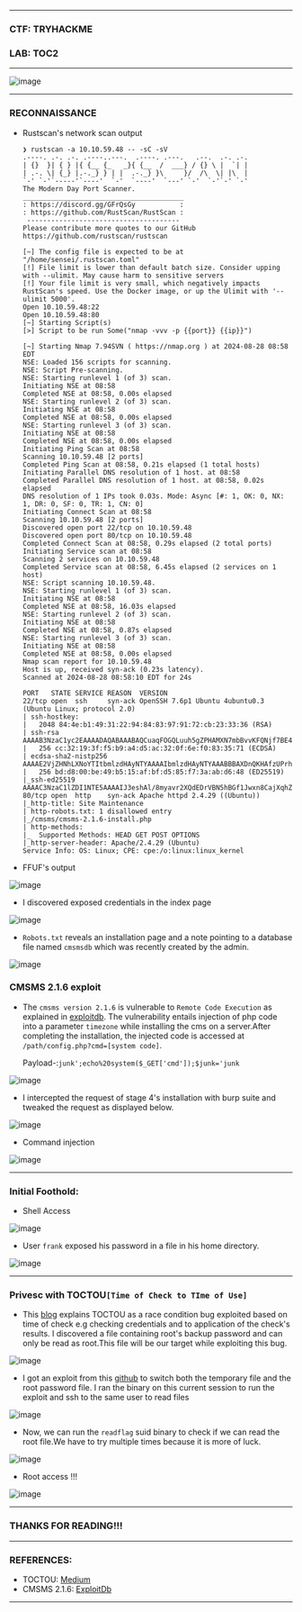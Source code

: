 ---------------------

### CTF: TRYHACKME
### LAB: TOC2

---------------------

![image](https://github.com/user-attachments/assets/e03e69fa-1a99-4bdf-8653-4418f7ba5aa8)

---------------------

### RECONNAISSANCE

- Rustscan's network scan output


      ❯ rustscan -a 10.10.59.48 -- -sC -sV
      .----. .-. .-. .----..---.  .----. .---.   .--.  .-. .-.
      | {}  }| { } |{ {__ {_   _}{ {__  /  ___} / {} \ |  `| |
      | .-. \| {_} |.-._} } | |  .-._} }\     }/  /\  \| |\  |
      `-' `-'`-----'`----'  `-'  `----'  `---' `-'  `-'`-' `-'
      The Modern Day Port Scanner.
      ________________________________________
      : https://discord.gg/GFrQsGy           :
      : https://github.com/RustScan/RustScan :
       --------------------------------------
      Please contribute more quotes to our GitHub https://github.com/rustscan/rustscan
      
      [~] The config file is expected to be at "/home/sensei/.rustscan.toml"
      [!] File limit is lower than default batch size. Consider upping with --ulimit. May cause harm to sensitive servers
      [!] Your file limit is very small, which negatively impacts RustScan's speed. Use the Docker image, or up the Ulimit with '--ulimit 5000'. 
      Open 10.10.59.48:22
      Open 10.10.59.48:80
      [~] Starting Script(s)
      [>] Script to be run Some("nmap -vvv -p {{port}} {{ip}}")
      
      [~] Starting Nmap 7.94SVN ( https://nmap.org ) at 2024-08-28 08:58 EDT
      NSE: Loaded 156 scripts for scanning.
      NSE: Script Pre-scanning.
      NSE: Starting runlevel 1 (of 3) scan.
      Initiating NSE at 08:58
      Completed NSE at 08:58, 0.00s elapsed
      NSE: Starting runlevel 2 (of 3) scan.
      Initiating NSE at 08:58
      Completed NSE at 08:58, 0.00s elapsed
      NSE: Starting runlevel 3 (of 3) scan.
      Initiating NSE at 08:58
      Completed NSE at 08:58, 0.00s elapsed
      Initiating Ping Scan at 08:58
      Scanning 10.10.59.48 [2 ports]
      Completed Ping Scan at 08:58, 0.21s elapsed (1 total hosts)
      Initiating Parallel DNS resolution of 1 host. at 08:58
      Completed Parallel DNS resolution of 1 host. at 08:58, 0.02s elapsed
      DNS resolution of 1 IPs took 0.03s. Mode: Async [#: 1, OK: 0, NX: 1, DR: 0, SF: 0, TR: 1, CN: 0]
      Initiating Connect Scan at 08:58
      Scanning 10.10.59.48 [2 ports]
      Discovered open port 22/tcp on 10.10.59.48
      Discovered open port 80/tcp on 10.10.59.48
      Completed Connect Scan at 08:58, 0.29s elapsed (2 total ports)
      Initiating Service scan at 08:58
      Scanning 2 services on 10.10.59.48
      Completed Service scan at 08:58, 6.45s elapsed (2 services on 1 host)
      NSE: Script scanning 10.10.59.48.
      NSE: Starting runlevel 1 (of 3) scan.
      Initiating NSE at 08:58
      Completed NSE at 08:58, 16.03s elapsed
      NSE: Starting runlevel 2 (of 3) scan.
      Initiating NSE at 08:58
      Completed NSE at 08:58, 0.87s elapsed
      NSE: Starting runlevel 3 (of 3) scan.
      Initiating NSE at 08:58
      Completed NSE at 08:58, 0.00s elapsed
      Nmap scan report for 10.10.59.48
      Host is up, received syn-ack (0.23s latency).
      Scanned at 2024-08-28 08:58:10 EDT for 24s
      
      PORT   STATE SERVICE REASON  VERSION
      22/tcp open  ssh     syn-ack OpenSSH 7.6p1 Ubuntu 4ubuntu0.3 (Ubuntu Linux; protocol 2.0)
      | ssh-hostkey: 
      |   2048 84:4e:b1:49:31:22:94:84:83:97:91:72:cb:23:33:36 (RSA)
      | ssh-rsa AAAAB3NzaC1yc2EAAAADAQABAAABAQCuaqFOGQLuuh5gZPHAMXN7mbBvvKFQNjf7BE4nQcou0kK9vn/2NoMDyr3ZNKRvfG/Q2S+Nk1cew2KYvBN8OmJP0a4iTiQNd2MNftiOvH6zA7DbHD8WcuqoFNVUILB0fR3zHLOTJdZmvUX14TJnlGpd+Zt6wNOH9+EXNZDhjG7f7D/StcxurCuGAwkqQb7/oP5euE5sQaJ31ZnTL4RK4sk7LzXQprPBJa0IjEthBtKhSbKS0XmvzCFcSYNn/RUhFAOBR4WXKRGk9+WKlhj5KUli0BmUB6v9OnTcRZHjVQ7cj/8QoFYh5Ns38DM2oFYibhTGmODK6OeyOQgFe9iNc/KT
      |   256 cc:32:19:3f:f5:b9:a4:d5:ac:32:0f:6e:f0:83:35:71 (ECDSA)
      | ecdsa-sha2-nistp256 AAAAE2VjZHNhLXNoYTItbmlzdHAyNTYAAAAIbmlzdHAyNTYAAABBBAXDnQKHAfzUPrhhICFpTSbE3+bjHgyIEapWhaEZkimi2WdGqPh3+vX7602C3+B4Q+TitOB+YR7xQNmUxk89vac=
      |   256 bd:d8:00:be:49:b5:15:af:bf:d5:85:f7:3a:ab:d6:48 (ED25519)
      |_ssh-ed25519 AAAAC3NzaC1lZDI1NTE5AAAAIJ3eshAl/8myavr2XQdEDrVBN5hBGf1Jwxn8CajXqhZ1
      80/tcp open  http    syn-ack Apache httpd 2.4.29 ((Ubuntu))
      |_http-title: Site Maintenance
      | http-robots.txt: 1 disallowed entry 
      |_/cmsms/cmsms-2.1.6-install.php
      | http-methods: 
      |_  Supported Methods: HEAD GET POST OPTIONS
      |_http-server-header: Apache/2.4.29 (Ubuntu)
      Service Info: OS: Linux; CPE: cpe:/o:linux:linux_kernel

-  FFUF's output

![image](https://github.com/user-attachments/assets/e3ca51a6-3cfc-4127-954c-4dc5449dc1a6)

- I discovered exposed credentials in the index page

![image](https://github.com/user-attachments/assets/a6c8b758-1bf1-48cc-abb4-4eea872f3ced)

- `Robots.txt` reveals an installation page and a note pointing to a database file named `cmsmsdb` which was recently created by the admin.

![image](https://github.com/user-attachments/assets/9b9d47b8-a6bf-4c27-a722-754affe9598e)

### CMSMS 2.1.6 exploit

- The `cmsms version 2.1.6` is vulnerable to `Remote Code Execution` as explained in [exploitdb](https://www.exploit-db.com/exploits/44192). The vulnerability entails injection of php code into a parameter `timezone` while installing the cms on a server.After completing the installation, the injected code is accessed at `/path/config.php?cmd=[system code]`.

   Payload-:```junk';echo%20system($_GET['cmd']);$junk='junk```

![image](https://github.com/user-attachments/assets/1ba899ea-a2d2-4071-90ed-ab09236ac6b7)

- I intercepted the request of stage 4's installation with burp suite and tweaked the request as displayed below.

![image](https://github.com/user-attachments/assets/01287ece-0eb7-4589-b723-240550f7b7d3)

- Command injection

![image](https://github.com/user-attachments/assets/bcdf206e-7a40-4780-9b54-eb3c09862215)

----------------------------

### Initial Foothold:

- Shell Access

![image](https://github.com/user-attachments/assets/b60ace0e-8e45-425c-8d84-745e9953e100)

- User `frank` exposed his password in a file in his home directory.

![image](https://github.com/user-attachments/assets/ec650636-43b6-47c3-b3fd-3640e2cf2d40)

----------------------------

### Privesc with  TOCTOU`[Time of Check to TIme of Use]` 

- This [blog](https://saketupadhyay.medium.com/winning-race-conditions-c80796f0e231) explains TOCTOU as a race condition bug exploited based on time of check e.g checking credentials  and to application of the check's results. I discovered a file containing root's backup password and can only be read as root.This file will be our target while exploiting this bug.

![image](https://github.com/user-attachments/assets/93e971ab-21b7-42b2-93c5-66c8872f9c01)

- I got an exploit from this [github](https://github.com/sroettger/35c3ctf_chals/blob/master/logrotate/exploit/rename.c) to switch both the temporary file and the root password file. I ran the binary on this current session to run the exploit and ssh to the same user to read files

![image](https://github.com/user-attachments/assets/b30d525d-e4fa-4f8f-a061-462efdc06094)

- Now, we can run the `readflag` suid binary to check if we can read the root file.We have to try multiple times because it is more of luck.

![image](https://github.com/user-attachments/assets/9b1ae77c-f891-4ede-8bd4-09f269b5f0d9)

- Root access !!!

![image](https://github.com/user-attachments/assets/07cc2623-331d-4a1b-9150-c8c232da1769)

------------------------

### THANKS FOR READING!!!

-------------------------

### REFERENCES:

- TOCTOU: [Medium](https://saketupadhyay.medium.com/winning-race-conditions-c80796f0e231)
- CMSMS 2.1.6: [ExploitDb](https://www.exploit-db.com/exploits/44192)

---------------------------














  













